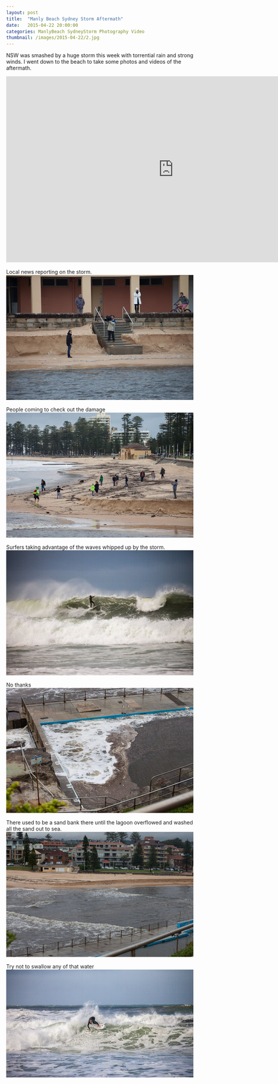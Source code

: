 ```yaml
---
layout: post
title:  "Manly Beach Sydney Storm Aftermath"
date:   2015-04-22 20:00:00
categories: ManlyBeach SydneyStorm Photography Video
thumbnail: /images/2015-04-22/2.jpg
---
```


NSW was smashed by a huge storm this week with torrential rain and strong winds. I went down to the beach to take some photos and videos of the aftermath.
<div>
<iframe width="900" height="500" src="https://www.youtube.com/embed/DJya8p988J8?wmode=opaque" frameborder="0" allowfullscreen="allowfullscreen">Manly Beach&nbsp;</iframe>
</div>
<!--more-->

Local news reporting on the storm.
![](/images/2015-04-22/1.jpg)

People coming to check out the damage
![](/images/2015-04-22/2.jpg)

Surfers taking advantage of the waves whipped up by the storm.
![](/images/2015-04-22/3.jpg)

No thanks
![](/images/2015-04-22/4.jpg)

There used to be a sand bank there until the lagoon overflowed and washed all the sand out to sea.
![](/images/2015-04-22/5.jpg)

Try not to swallow any of that water
![](/images/2015-04-22/6.jpg)